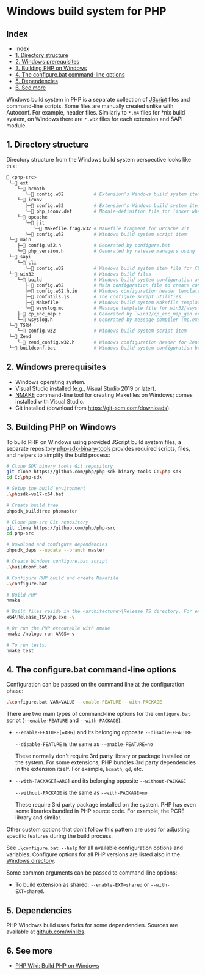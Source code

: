 # Windows build system for PHP

## Index

* [Index](#index)
* [1. Directory structure](#1-directory-structure)
* [2. Windows prerequisites](#2-windows-prerequisites)
* [3. Building PHP on Windows](#3-building-php-on-windows)
* [4. The configure.bat command-line options](#4-the-configurebat-command-line-options)
* [5. Dependencies](#5-dependencies)
* [6. See more](#6-see-more)

Windows build system in PHP is a separate collection of
[JScript](https://en.wikipedia.org/wiki/JScript) files and command-line scripts.
Some files are manually created unlike with Autoconf. For example, header files.
Similarly to `*.m4` files for \*nix build system, on Windows there are `*.w32`
files for each extension and SAPI module.

## 1. Directory structure

Directory structure from the Windows build system perspective looks like this:

```sh
📂 <php-src>
 └─📂 ext
    └─📂 bcmath
       └─📄 config.w32           # Extension's Windows build system item file
    └─📂 iconv
       ├─📄 config.w32           # Extension's Windows build system item file
       └─📄 php_iconv.def        # Module-definition file for linker when building DLL
    └─📂 opcache
       └─📂 jit
          └─📄 Makefile.frag.w32 # Makefile fragment for OPcache Jit
       └─📄 config.w32           # Windows build system script item
 └─📂 main
    ├─📄 config.w32.h            # Generated by configure.bat
    └─📄 php_version.h           # Generated by release managers using `configure`
 └─📂 sapi
    └─📂 cli
       └─📄 config.w32           # Windows build system item file for CLI SAPI
 └─📂 win32                      # Windows build files
    └─📂 build                   # Windows build system configuration and scripts
       ├─📄 config.w32           # Main configuration file to create configure.js
       ├─📄 config.w32.h.in      # Windows configuration header template
       ├─📄 confutils.js         # The configure script utilities
       ├─📄 Makefile             # Windows build system Makefile template
       └─📄 wsyslog.mc           # Message template file for win32/wsyslog.h
    ├─📄 cp_enc_map.c            # Generated by `win32/cp_enc_map_gen.exe`
    └─📄 wsyslog.h               # Generated by message compiler (mc.exe)
 └─📂 TSRM
    └─📄 config.w32              # Windows build system script item
 └─📂 Zend
    └─📄 zend_config.w32.h       # Windows configuration header for Zend engine
 └─📄 buildconf.bat              # Windows build system configuration builder
```

## 2. Windows prerequisites

* Windows operating system.
* Visual Studio installed (e.g., Visual Studio 2019 or later).
* [NMAKE](https://learn.microsoft.com/en-us/cpp/build/reference/nmake-reference)
  command-line tool for creating Makefiles on Windows; comes installed with
  Visual Studio.
* Git installed (download from https://git-scm.com/downloads).

## 3. Building PHP on Windows

To build PHP on Windows using provided JScript build system files, a separate
repository [php-sdk-binary-tools](https://github.com/php/php-sdk-binary-tools)
provides required scripts, files, and helpers to simplify the build process:

```sh
# Clone SDK binary tools Git repository
git clone https://github.com/php/php-sdk-binary-tools C:\php-sdk
cd C:\php-sdk

# Setup the build environment
.\phpsdk-vs17-x64.bat

# Create build tree
phpsdk_buildtree phpmaster

# Clone php-src Git repository
git clone https://github.com/php/php-src
cd php-src

# Download and configure dependencies
phpsdk_deps --update --branch master

# Create Windows configure.bat script
.\buildconf.bat

# Configure PHP build and create Makefile
.\configure.bat

# Build PHP
nmake

# Built files reside in the <architecture>\Release_TS directory. For example
x64\Release_TS\php.exe -v

# Or run the PHP executable with nmake
nmake /nologo run ARGS=-v

# To run tests:
nmake test
```

## 4. The configure.bat command-line options

Configuration can be passed on the command line at the configuration phase:

```sh
.\configure.bat VAR=VALUE --enable-FEATURE --with-PACKAGE
```

There are two main types of command-line options for the `configure.bat` script
(`--enable-FEATURE` and `--with-PACKAGE`):

* `--enable-FEATURE[=ARG]` and its belonging opposite `--disable-FEATURE`

  `--disable-FEATURE` is the same as `--enable-FEATURE=no`

  These normally don't require 3rd party library or package installed on the
  system. For some extensions, PHP bundles 3rd party dependencies in the
  extension itself. For example, `bcmath`, `gd`, etc.

* `--with-PACKAGE[=ARG]` and its belonging opposite `--without-PACKAGE`

  `--without-PACKAGE` is the same as `--with-PACKAGE=no`

  These require 3rd party package installed on the system. PHP has even some
  libraries bundled in PHP source code. For example, the PCRE library and
  similar.

Other custom options that don't follow this pattern are used for adjusting
specific features during the build process.

See `.\configure.bat --help` for all available configuration options and
variables. Configure options for all PHP versions are listed also in the
[Windows directory](/docs/windows/).

Some common arguments can be passed to command-line options:

* To build extension as shared: `--enable-EXT=shared` or `--with-EXT=shared`.

## 5. Dependencies

PHP Windows build uses forks for some dependencies. Sources are available at
[github.com/winlibs](https://github.com/winlibs).

## 6. See more

* [PHP Wiki: Build PHP on Windows](https://wiki.php.net/internals/windows/stepbystepbuild_sdk_2)
